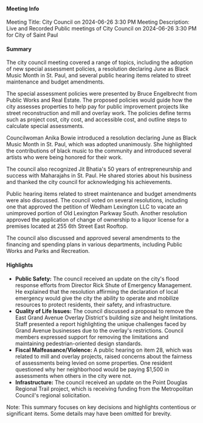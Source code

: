 #### Meeting Info
Meeting Title: City Council on 2024-06-26 3:30 PM
Meeting Description: Live and Recorded Public meetings of City Council on 2024-06-26 3:30 PM for City of Saint Paul

#### Summary
The city council meeting covered a range of topics, including the adoption of new special assessment policies, a resolution declaring June as Black Music Month in St. Paul, and several public hearing items related to street maintenance and budget amendments.

The special assessment policies were presented by Bruce Engelbrecht from Public Works and Real Estate. The proposed policies would guide how the city assesses properties to help pay for public improvement projects like street reconstruction and mill and overlay work. The policies define terms such as project cost, city cost, and accessible cost, and outline steps to calculate special assessments.

Councilwoman Anika Bowie introduced a resolution declaring June as Black Music Month in St. Paul, which was adopted unanimously. She highlighted the contributions of black music to the community and introduced several artists who were being honored for their work.

The council also recognized Jit Bhatia's 50 years of entrepreneurship and success with Maharajahs in St. Paul. He shared stories about his business and thanked the city council for acknowledging his achievements.

Public hearing items related to street maintenance and budget amendments were also discussed. The council voted on several resolutions, including one that approved the petition of Wedham Lexington LLC to vacate an unimproved portion of Old Lexington Parkway South. Another resolution approved the application of change of ownership to a liquor license for a premises located at 255 6th Street East Rooftop.

The council also discussed and approved several amendments to the financing and spending plans in various departments, including Public Works and Parks and Recreation.

#### Highlights

* **Public Safety:** The council received an update on the city's flood response efforts from Director Rick Shute of Emergency Management. He explained that the resolution affirming the declaration of local emergency would give the city the ability to operate and mobilize resources to protect residents, their safety, and infrastructure.
* **Quality of Life Issues:** The council discussed a proposal to remove the East Grand Avenue Overlay District's building size and height limitations. Staff presented a report highlighting the unique challenges faced by Grand Avenue businesses due to the overlay's restrictions. Council members expressed support for removing the limitations and maintaining pedestrian-oriented design standards.
* **Fiscal Malfeasance/Violence:** A public hearing on item 28, which was related to mill and overlay projects, raised concerns about the fairness of assessments being levied on some properties. One resident questioned why her neighborhood would be paying $1,500 in assessments when others in the city were not.
* **Infrastructure:** The council received an update on the Point Douglas Regional Trail project, which is receiving funding from the Metropolitan Council's regional solicitation.

Note: This summary focuses on key decisions and highlights contentious or significant items. Some details may have been omitted for brevity.


